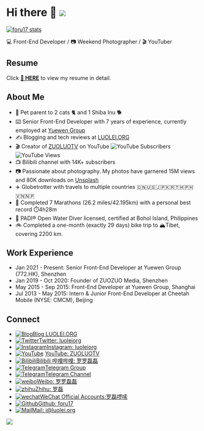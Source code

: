 # Hi there 👋 ![](https://komarev.com/ghpvc/?username=foru17e&color=blue&style=flat-square)

[![foru17 stats](https://github-readme-stats.vercel.app/api?username=foru17&theme=dark&show_icons=true)](https://github.com/foru17)

💻 Front-End Developer / 📷 Weekend Photographer / 🎬 YouTuber

## Resume

Click **[📝 HERE](https://github.com/foru17/foru17/blob/main/RESUME.md)** to view my resume in detail.

## About Me

* 🐾 Pet parent to 2 cats 🐈 and 1 Shiba Inu 🐕
* ⌨️ Senior Front-End Developer with 7 years of experience, currently employed at [Yuewen Group](https://ir.yuewen.com/en/index.html)
* ✍️ Blogging and tech reviews at [LUOLEI.ORG](https://luolei.org)
* 🎬 Creator of [ZUOLUOTV](https://zuoluo.tv/youtube) on YouTube ![YouTube Subscribers](https://api.gate.is26.com/youtube-subscribers) ![YouTube Views](https://api.gate.is26.com/youtube-views)
* 📺 Bilibili channel with 14K+ subscribers
* 📷 Passionate about photography. My photos have garnered 15M views and 80K downloads on [Unsplash](https://unsplash.com/@luolei)
* ✈️ Globetrotter with travels to multiple countries 🇨🇳🇺🇸🇯🇵🇰🇷🇹🇭🇵🇭🇻🇳🇳🇵
* 🏃 Completed 7 Marathons (26.2 miles/42.195km) with a personal best record ⏱️4h28m
* 🤿 PADI® Open Water Diver licensed, certified at Bohol Island, Philippines
* 🚲 Completed a one-month (exactly 29 days) bike trip to 🏔️Tibet, covering 2200 km.

## Work Experience

* Jan 2021 - Present:  Senior Front-End Developer at Yuewen Group (772.HK), Shenzhen
* Jan 2019 - Oct 2020: Founder of ZUOZUO Media, Shenzhen
* May 2015 - Sep 2015: Front-End Developer at Yuewen Group, Shanghai
* Jul 2013 - May 2015: Intern & Junior Front-End Developer at Cheetah Mobile (NYSE: CMCM), Beijing

## Connect

* [![Blog](https://static.is26.com/tmp/icons/blog.svg)](https://luolei.org)[Blog LUOLEI.ORG](https://luolei.org)
* [![Twitter](https://static.is26.com/tmp/icons/twitter.svg)](https://zuoluo.tv/twitter)[Twitter: luoleiorg](https://zuoluo.tv/twitter)
* [![Instagram](https://static.is26.com/tmp/icons/instagram.svg)](https://instagram.com/luoleiorg)[Instagram: luoleiorg](https://zuoluo.tv/ig)
* [![YouTube](https://static.is26.com/tmp/icons/youtube.svg)](https://zuoluo.tv/youtube) [YouTube: ZUOLUOTV](https://zuoluo.tv/youtube)
* [![Bilibili](https://static.is26.com/tmp/icons/bilibili.svg)](https://zuoluo.tv/bilibili)[Bilibili 哔哩哔哩: 罗罗磊磊](https://zuoluo.tv/bilibili)
* [![Telegram](https://static.is26.com/tmp/icons/telegram.svg)](https://t.me/zuoluotv)[Telegram Group](https://t.me/zuoluotv)
* [![Telegram](https://static.is26.com/tmp/icons/telegram2.svg)](https://t.me/zuoluotvofficial)[Telegram Channel](https://t.me/zuoluotvofficial)
* [![weibo](https://static.is26.com/tmp/icons/weibo.svg)](https://zuoluo.tv/weibo)[Weibo: 罗罗磊磊](https://zuoluo.tv/weibo)
* [![zhihu](https://static.is26.com/tmp/icons/zhihu.svg)](https://zuoluo.tv/zhihu)[Zhihu: 罗磊](https://zuoluo.tv/zhihu)
* [![wechat](https://static.is26.com/tmp/icons/wechat.svg)](https://zuoluo.tv/wechat)[WeChat Official Accounts:罗磊啰嗦](https://zuoluo.tv/wechat)
* [![Github](https://static.is26.com/tmp/icons/github.svg)](https://github.com/foru17)[Github: foru17](https://github.com/foru17)
* [![Mail](https://static.is26.com/tmp/icons/gmail.svg)](mailto:i@luolei.org)[Mail: i@luolei.org](mailto:i@luolei.org)

![](https://static.is26.com/share/profile-background.jpg)
